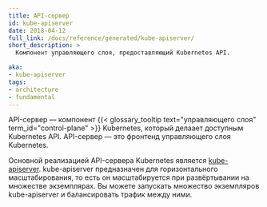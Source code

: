 ```yaml
---
title: API-сервер
id: kube-apiserver
date: 2018-04-12
full_link: /docs/reference/generated/kube-apiserver/
short_description: >
  Компонент управляющего слоя, предоставляющий Kubernetes API.

aka:
- kube-apiserver
tags:
- architecture
- fundamental
---
```

 API-сервер — компонент {{< glossary_tooltip text="управляющего слоя" term_id="control-plane" >}} Kubernetes,
который делаает доступным Kubernetes API. API-сервер — это фронтенд управляющего слоя Kubernetes.

<!--more-->

Основной реализацией API-сервера Kubernetes является [kube-apiserver](/docs/reference/generated/kube-apiserver/).
kube-apiserver предназначен для горизонтального масштабирования, то есть он масштабируется при развёртывании
на множестве экземплярах. Вы можете запускать множество экземпляров kube-apiserver и балансировать трафик между ними.
